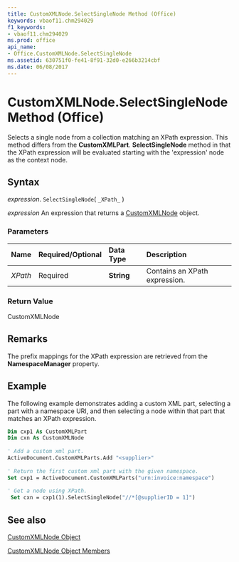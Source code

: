 ```yaml
---
title: CustomXMLNode.SelectSingleNode Method (Office)
keywords: vbaof11.chm294029
f1_keywords:
- vbaof11.chm294029
ms.prod: office
api_name:
- Office.CustomXMLNode.SelectSingleNode
ms.assetid: 630751f0-fe41-8f91-32d0-e266b3214cbf
ms.date: 06/08/2017
---
```



# CustomXMLNode.SelectSingleNode Method (Office)

Selects a single node from a collection matching an XPath expression. This method differs from the  **CustomXMLPart**. **SelectSingleNode** method in that the XPath expression will be evaluated starting with the 'expression' node as the context node.


## Syntax

 _expression_. `SelectSingleNode`( `_XPath_` )

 _expression_ An expression that returns a [CustomXMLNode](./Office.CustomXMLNode.md) object.


### Parameters



|**Name**|**Required/Optional**|**Data Type**|**Description**|
|:-----|:-----|:-----|:-----|
| _XPath_|Required|**String**|Contains an XPath expression.|

### Return Value

CustomXMLNode


## Remarks

The prefix mappings for the XPath expression are retrieved from the  **NamespaceManager** property.


## Example

The following example demonstrates adding a custom XML part, selecting a part with a namespace URI, and then selecting a node within that part that matches an XPath expression.


```vb
Dim cxp1 As CustomXMLPart 
Dim cxn As CustomXMLNode 
 
' Add a custom xml part. 
ActiveDocument.CustomXMLParts.Add "<supplier>" 
 
' Return the first custom xml part with the given namespace. 
Set cxp1 = ActiveDocument.CustomXMLParts("urn:invoice:namespace")         
 
' Get a node using XPath.                              
 Set cxn = cxp1(1).SelectSingleNode("//*[@supplierID = 1]") 

```


## See also


[CustomXMLNode Object](Office.CustomXMLNode.md)



[CustomXMLNode Object Members](./overview/customxmlnode-members-office.md)

